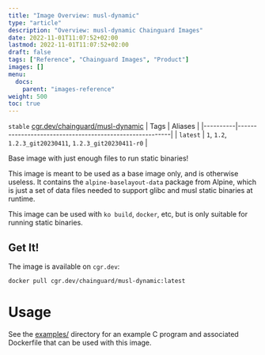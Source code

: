 ```yaml
---
title: "Image Overview: musl-dynamic"
type: "article"
description: "Overview: musl-dynamic Chainguard Images"
date: 2022-11-01T11:07:52+02:00
lastmod: 2022-11-01T11:07:52+02:00
draft: false
tags: ["Reference", "Chainguard Images", "Product"]
images: []
menu:
  docs:
    parent: "images-reference"
weight: 500
toc: true
---
```


`stable` [cgr.dev/chainguard/musl-dynamic](https://github.com/chainguard-images/images/tree/main/images/musl-dynamic)
| Tags     | Aliases                                                 |
|----------|---------------------------------------------------------|
| `latest` | `1`, `1.2`, `1.2.3_git20230411`, `1.2.3_git20230411-r0` |



Base image with just enough files to run static binaries!

This image is meant to be used as a base image only, and is otherwise useless. It contains the `alpine-baselayout-data` package from Alpine, which is just a set of data files needed to support glibc and musl static binaries at runtime.

This image can be used with `ko build`, `docker`, etc, but is only suitable for running static binaries.

## Get It!

The image is available on `cgr.dev`:

```
docker pull cgr.dev/chainguard/musl-dynamic:latest
```
# Usage

See the [examples/](./examples/) directory for
an example C program and associated Dockerfile
that can be used with this image.

